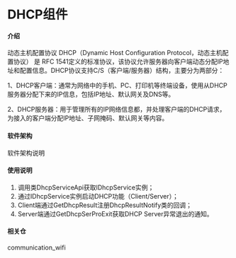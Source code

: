 # DHCP组件

#### 介绍
动态主机配置协议 DHCP（Dynamic Host Configuration Protocol，动态主机配置协议） 是 RFC 1541定义的标准协议，该协议允许服务器向客户端动态分配IP地址和配置信息。DHCP协议支持C/S（客户端/服务器）结构，主要分为两部分：

1、DHCP客户端：通常为网络中的手机、PC、打印机等终端设备，使用从DHCP服务器分配下来的IP信息，包括IP地址、默认网关及DNS等。

2、DHCP服务器：用于管理所有的IP网络信息都，并处理客户端的DHCP请求，为接入的客户端分配IP地址、子网掩码、默认网关等内容。
#### 软件架构
软件架构说明


#### 使用说明

1. 调用类DhcpServiceApi获取IDhcpService实例；
2. 通过IDhcpService实例启动DHCP功能（Client/Server）；
3. Client端通过GetDhcpResult注册DhcpResultNotify类的回调；
4. Server端通过GetDhcpSerProExit获取DHCP Server异常退出的通知。

#### 相关仓

communication_wifi